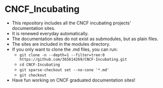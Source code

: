# CNCF_Incubating
 - This repository includes all the CNCF incubating projects' documentation sites.
 - It is renewed everyday automatically.
 - The documentation sites do not exist as submodules, but as plain files.
 - The sites are included in the modules directory.
 - If you only want to clone the .md files, you can run:
   - `git clone -n --depth=1 --filter=tree:0 https://github.com/365614269/CNCF-Incubating.git`
   - `cd CNCF-Incubating`
   - `git sparse-checkout set --no-cone '*.md'`
   - `git checkout`
 - Have fun working on CNCF graduated documentation sites!